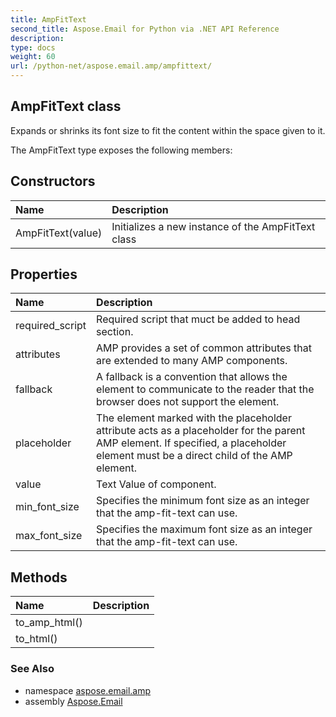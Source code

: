 ```yaml
---
title: AmpFitText
second_title: Aspose.Email for Python via .NET API Reference
description: 
type: docs
weight: 60
url: /python-net/aspose.email.amp/ampfittext/
---
```


## AmpFitText class

Expands or shrinks its font size to fit the content within the space given to it.

The AmpFitText type exposes the following members:
## Constructors
| Name | Description |
| :- | :- |
|AmpFitText(value)|Initializes a new instance of the AmpFitText class|
## Properties
| Name | Description |
| :- | :- |
|required_script|Required script that muct be added to head section.|
|attributes|AMP provides a set of common attributes that are extended to many AMP components.|
|fallback|A fallback is a convention that allows the element to communicate to the reader that the browser does not support the element.|
|placeholder|The element marked with the placeholder attribute acts as a placeholder for the parent AMP element. If specified, a placeholder element must be a direct child of the AMP element.|
|value|Text Value of component.|
|min_font_size|Specifies the minimum font size as an integer that the amp-fit-text can use.|
|max_font_size|Specifies the maximum font size as an integer that the amp-fit-text can use.|
## Methods
| Name | Description |
| :- | :- |
|to_amp_html()|  |
|to_html()|  |

### See Also

* namespace [aspose.email.amp](/python-net/aspose.email.amp/)
* assembly [Aspose.Email](/python-net/)

